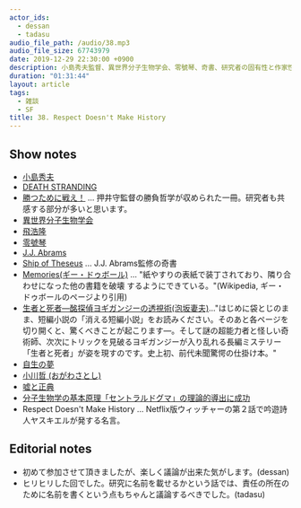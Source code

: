 ```yaml
---
actor_ids:
  - dessan
  - tadasu
audio_file_path: /audio/38.mp3
audio_file_size: 67743979
date: 2019-12-29 22:30:00 +0900
description: 小島秀夫監督、異世界分子生物学会、零號琴、奇書、研究者の固有性と作家性について話しました。
duration: "01:31:44"
layout: article
tags: 
  - 雑談
  - SF
title: 38. Respect Doesn't Make History
---
```


## Show notes
- [小島秀夫](https://twitter.com/kojima_hideo)
- [DEATH STRANDING](https://www.playstation.com/en-us/games/death-stranding-ps4/)
- [勝つために戦え！](https://www.amazon.co.jp/dp/B072C5J9H9/ref=dp-kindle-redirect?_encoding=UTF8&btkr=1) ... 押井守監督の勝負哲学が収められた一冊。研究者も共感する部分が多いと思います。
- [異世界分子生物学会](https://twitter.com/hashtag/%E7%95%B0%E4%B8%96%E7%95%8C%E5%88%86%E5%AD%90%E7%94%9F%E7%89%A9%E5%AD%A6%E4%BC%9A)
- [飛浩隆](https://twitter.com/anna_kaski)
- [零號琴](https://www.amazon.co.jp/dp/B07JMW1QL8/)
- [J.J. Abrams](https://en.wikipedia.org/wiki/J._J._Abrams)
- [Ship of Theseus](https://www.amazon.com/Ship-Theseus-J-Abrams/dp/0316201642) ... J.J. Abrams監修の奇書
- [Memories(ギー・ドゥボール)](https://en.wikipedia.org/wiki/M%C3%A9moires) ... "紙やすりの表紙で装丁されており、隣り合わせになった他の書籍を破壊 するようにできている。"(Wikipedia, ギー・ドゥボールのページより引用)
- [生者と死者―酩探偵ヨギガンジーの透視術(泡坂妻夫)](https://www.amazon.co.jp/%E7%94%9F%E8%80%85%E3%81%A8%E6%AD%BB%E8%80%85%E2%80%95%E9%85%A9%E6%8E%A2%E5%81%B5%E3%83%A8%E3%82%AE%E3%82%AC%E3%83%B3%E3%82%B8%E3%83%BC%E3%81%AE%E9%80%8F%E8%A6%96%E8%A1%93-%E6%96%B0%E6%BD%AE%E6%96%87%E5%BA%AB-%E6%B3%A1%E5%9D%82-%E5%A6%BB%E5%A4%AB/dp/4101445060)..."はじめに袋とじのまま、短編小説の「消える短編小説」をお読みください。そのあと各ページを切り開くと、驚くべきことが起こります―。そして謎の超能力者と怪しい奇術師、次次にトリックを見破るヨギガンジーが入り乱れる長編ミステリー「生者と死者」が姿を現すのです。史上初、前代未聞驚愕の仕掛け本。"
- [自生の夢](https://www.amazon.co.jp/%E8%87%AA%E7%94%9F%E3%81%AE%E5%A4%A2-%E9%A3%9B%E6%B5%A9%E9%9A%86-ebook/dp/B01NCI2YZT/ref=sr_1_1?__mk_ja_JP=%E3%82%AB%E3%82%BF%E3%82%AB%E3%83%8A&keywords=%E8%87%AA%E7%94%9F%E3%81%AE%E5%A4%A2&qid=1577228904&s=digital-text&sr=1-1)
- [小川哲 (おがわさとし)](https://ja.wikipedia.org/wiki/%E5%B0%8F%E5%B7%9D%E5%93%B2)
- [嘘と正典](https://www.amazon.co.jp/dp/B07XTDGFNQ/ref=dp-kindle-redirect?_encoding=UTF8&btkr=1)
- [分子生物学の基本原理「セントラルドグマ」の理論的導出に成功](https://www.u-tokyo.ac.jp/focus/ja/press/z0109_00230.html)
- Respect Doesn't Make History ... Netflix版ウィッチャーの第２話で吟遊詩人ヤスキエルが発する名言。

## Editorial notes
- 初めて参加させて頂きましたが、楽しく議論が出来た気がします。(dessan)
- ヒリヒリした回でした。研究に名前を載せるかという話では、責任の所在のために名前を書くという点もちゃんと議論するべきでした。(tadasu)

